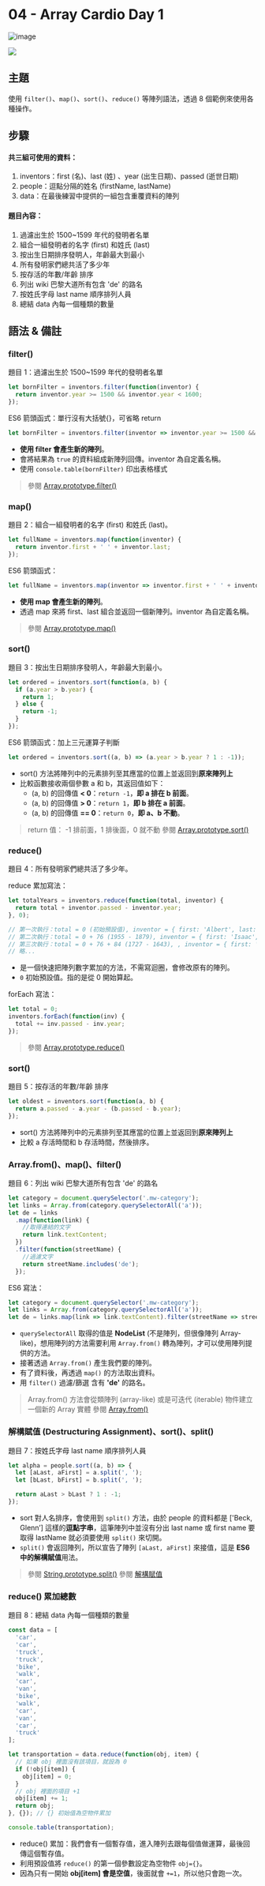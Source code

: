 # 04 - Array Cardio Day 1

![image](https://img.shields.io/badge/JavaScript30-exercise-brightgreen.svg)

![](https://images2.imgbox.com/f2/3c/p6PkNQuw_o.jpg)

## 主題

使用 `filter()`、`map()`、`sort()`、`reduce()` 等陣列語法，透過 8 個範例來使用各種操作。

## 步驟

#### 共三組可使用的資料：

1. inventors：first (名)、last (姓) 、year (出生日期)、passed (逝世日期)
2. people：逗點分隔的姓名 (firstName, lastName)
3. data：在最後練習中提供的一組包含重覆資料的陣列

#### 題目內容：

1. 過濾出生於 1500~1599 年代的發明者名單
2. 組合一組發明者的名字 (first) 和姓氏 (last)
3. 按出生日期排序發明人，年齡最大到最小
4. 所有發明家們總共活了多少年
5. 按存活的年數/年齡 排序
6. 列出 wiki 巴黎大道所有包含 'de' 的路名
7. 按姓氏字母 last name 順序排列人員
8. 總結 data 內每一個種類的數量

## 語法 & 備註

### filter()

題目 1：過濾出生於 1500~1599 年代的發明者名單

```javascript
let bornFilter = inventors.filter(function(inventor) {
  return inventor.year >= 1500 && inventor.year < 1600;
});
```

ES6 箭頭函式：單行沒有大括號{}，可省略 return

```javascript
let bornFilter = inventors.filter(inventor => inventor.year >= 1500 && inventor.year < 1600);
```

- **使用 filter 會產生新的陣列**。
- 會將結果為 `true` 的資料組成新陣列回傳。inventor 為自定義名稱。
- 使用 `console.table(bornFilter)` 印出表格樣式

> 參閱 [Array​.prototype​.filter()](https://developer.mozilla.org/zh-TW/docs/Web/JavaScript/Reference/Global_Objects/Array/filter)

### map()

題目 2：組合一組發明者的名字 (first) 和姓氏 (last)。

```javascript
let fullName = inventors.map(function(inventor) {
  return inventor.first + ' ' + inventor.last;
});
```

ES6 箭頭函式：

```javascript
let fullName = inventors.map(inventor => inventor.first + ' ' + inventor.last);
```

- **使用 map 會產生新的陣列**。
- 透過 map 來將 first、last 組合並返回一個新陣列。inventor 為自定義名稱。

> 參閱 [Array​.prototype​.map()](https://developer.mozilla.org/zh-TW/docs/Web/JavaScript/Reference/Global_Objects/Array/map)

### sort()

題目 3：按出生日期排序發明人，年齡最大到最小。

```javascript
let ordered = inventors.sort(function(a, b) {
  if (a.year > b.year) {
    return 1;
  } else {
    return -1;
  }
});
```

ES6 箭頭函式：加上三元運算子判斷

```javascript
let ordered = inventors.sort((a, b) => (a.year > b.year ? 1 : -1));
```

- sort() 方法將陣列中的元素排列至其應當的位置上並返回到**原來陣列上**
- 比較函數接收兩個參數 a 和 b，其返回值如下：
  - (a, b) 的回傳值 **< 0**：`return -1`，**即 a 排在 b 前面**。
  - (a, b) 的回傳值 **> 0**：`return 1`，**即 b 排在 a 前面**。
  - (a, b) 的回傳值 **== 0**：`return 0`，**即 a、b 不動**。

> return 值： -1 排前面，1 排後面，0 就不動
> 參閱 [Array​.prototype​.sort()](https://developer.mozilla.org/zh-TW/docs/Web/JavaScript/Reference/Global_Objects/Array/sort)

### reduce()

題目 4：所有發明家們總共活了多少年。

reduce 累加寫法：

```javascript
let totalYears = inventors.reduce(function(total, inventor) {
  return total + inventor.passed - inventor.year;
}, 0);

// 第一次執行：total = 0 (初始預設值), inventor = { first: 'Albert', last: 'Einstein', year: 1879, passed: 1955 },
// 第二次執行：total = 0 + 76 (1955 - 1879), inventor = { first: 'Isaac', last: 'Newton', year: 1643, passed: 1727 },
// 第三次執行：total = 0 + 76 + 84 (1727 - 1643), , inventor = { first: 'Galileo', last: 'Galilei', year: 1564, passed: 1642 },
// 略...
```

- 是一個快速把陣列數字累加的方法，不需寫迴圈，會修改原有的陣列。
- `0` 初始預設值。指的是從 0 開始算起。

forEach 寫法：

```javascript
let total = 0;
inventors.forEach(function(inv) {
  total += inv.passed - inv.year;
});
```

> 參閱 [Array​.prototype​.reduce()](https://developer.mozilla.org/zh-TW/docs/Web/JavaScript/Reference/Global_Objects/Array/Reduce)

### sort()

題目 5：按存活的年數/年齡 排序

```javascript
let oldest = inventors.sort(function(a, b) {
  return a.passed - a.year - (b.passed - b.year);
});
```

- sort() 方法將陣列中的元素排列至其應當的位置上並返回到**原來陣列上**
- 比較 a 存活時間和 b 存活時間，然後排序。

### Array.from()、map()、filter()

題目 6：列出 wiki 巴黎大道所有包含 'de' 的路名

```javascript
let category = document.querySelector('.mw-category');
let links = Array.from(category.querySelectorAll('a'));
let de = links
  .map(function(link) {
    //取得連結的文字
    return link.textContent;
  })
  .filter(function(streetName) {
    //過濾文字
    return streetName.includes('de');
  });
```

ES6 寫法：

```javascript
let category = document.querySelector('.mw-category');
let links = Array.from(category.querySelectorAll('a'));
let de = links.map(link => link.textContent).filter(streetName => streetName.includes('de'));
```

- `querySelectorAll` 取得的值是 **NodeList** (不是陣列，但很像陣列 Array-like)，想用陣列的方法需要利用 `Array.from()` 轉為陣列，才可以使用陣列提供的方法。
- 接著透過 `Array.from()` 產生我們要的陣列。
- 有了資料後，再透過 `map()` 的方法取出資料。
- 用 `filter()` 過濾/篩選 含有 **'de'** 的路名。

> Array.from() 方法會從類陣列 (array-like) 或是可迭代 (iterable) 物件建立一個新的 Array 實體
> 參閱 [Array​.from()](https://developer.mozilla.org/zh-TW/docs/Web/JavaScript/Reference/Global_Objects/Array/from)

### 解構賦值 (Destructuring Assignment)、sort()、split()

題目 7：按姓氏字母 last name 順序排列人員

```javascript
let alpha = people.sort((a, b) => {
  let [aLast, aFirst] = a.split(', ');
  let [bLast, bFirst] = b.split(', ');

  return aLast > bLast ? 1 : -1;
});
```

- sort 對人名排序，會使用到 `split()` 方法，由於 people 的資料都是 ['Beck, Glenn’] 這樣的**逗點字串**，這筆陣列中並沒有分出 last name 或 first name 要取得 lastName 就必須要使用 `split()` 來切開。
- `split()` 會返回陣列，所以宣告了陣列 `[aLast, aFirst]` 來接值，這是 **ES6 中的解構賦值**用法。

> 參閱 [String​.prototype​.split()](https://developer.mozilla.org/zh-CN/docs/Web/JavaScript/Reference/Global_Objects/String/split)
> 參閱 [解構賦值](https://developer.mozilla.org/zh-TW/docs/Web/JavaScript/Reference/Operators/Destructuring_assignment)

### reduce() 累加總數

題目 8：總結 data 內每一個種類的數量

```javascript
const data = [
  'car',
  'car',
  'truck',
  'truck',
  'bike',
  'walk',
  'car',
  'van',
  'bike',
  'walk',
  'car',
  'van',
  'car',
  'truck'
];

let transportation = data.reduce(function(obj, item) {
  // 如果 obj 裡面沒有該項目，就設為 0
  if (!obj[item]) {
    obj[item] = 0;
  }
  // obj 裡面的項目 +1
  obj[item] += 1;
  return obj;
}, {}); // {} 初始值為空物件累加

console.table(transportation);
```

- reduce() 累加：我們會有一個暫存值，進入陣列去跟每個值做運算，最後回傳這個暫存值。
- 利用預設值將 `reduce()` 的第一個參數設定為空物件 `obj={}`。
- 因為只有一開始 **obj[item] 會是空值**，後面就會 `+=1`，所以他只會跑一次。
